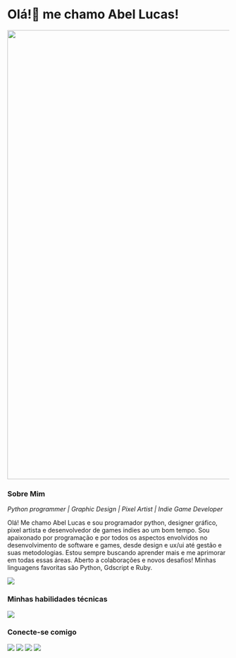 # Olá!👋 me chamo Abel Lucas!
<img src="https://media.licdn.com/dms/image/D4D16AQHCiFtLGOdxCA/profile-displaybackgroundimage-shrink_350_1400/0/1691597133715?e=1718841600&v=beta&t=hrG_BoXLgN3xB_rI40zeSmTmq8PIa-2ifWGybUTB5KI" type="image/jpg" width=1020px>

### Sobre Mim
_Python programmer | Graphic Design | Pixel Artist | Indie Game Developer_

Olá! Me chamo Abel Lucas e sou programador python, designer gráfico, pixel artista e desenvolvedor de games indies ao um bom tempo. Sou apaixonado por programação e por todos os aspectos envolvidos no desenvolvimento de software e games, desde design e ux/ui até gestão e suas metodologias. Estou sempre buscando aprender mais e me aprimorar em todas essas áreas. Aberto a colaborações e novos desafios!
Minhas linguagens favoritas são Python, Gdscript e Ruby.

![](https://skillicons.dev/icons?i=python,godot,ruby&perline=3)

### Minhas habilidades técnicas
![](https://skillicons.dev/icons?i=godot,python,flask,fastapi,html,css,ps,ai&perline=10)
<!-- ![](https://skillicons.dev/icons?i=godot,unity,gamemakerstudio,blender,flask,ruby&perline=6)-->

### Conecte-se comigo

[![](https://img.shields.io/badge/Instagram-E4405F?style=for-the-badge&logo=instagram&logoColor=white)](https://www.instagram.com/abelarduu)
[![](https://img.shields.io/badge/Pinterest-%23E60023.svg?&style=for-the-badge&logo=Pinterest&logoColor=white)](https://br.pinterest.com/BitPixelGame/)
[![](https://img.shields.io/badge/LinkedIn-0077B5?style=for-the-badge&logo=linkedin&logoColor=white)](https://www.linkedin.com/in/Abel-Lucas)
[![](https://img.shields.io/badge/-Behance-blue?style=for-the-badge&logo=behance&logoColor=white)](https://www.behance.net/abellucas1)


